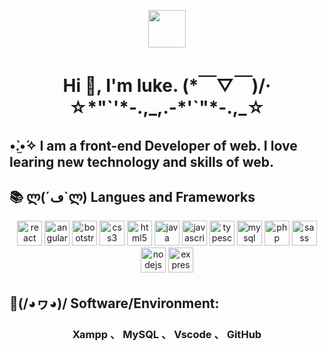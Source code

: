 <p align="center"><img src="https://raw.githubusercontent.com/coderjojo/coderjojo/master/img/github.gif" width="60" height="60" /></p>
<h1 align="center"> Hi 👋, I'm luke.  (*￣▽￣)/‧☆*"`'*-.,_,.-*'`"*-.,_☆</h1>
<h2> •̀.̫•́✧  I am a front-end Developer of web. I love learing new technology and skills of web. </h2>
<h2>📚 ლ(´ڡ`ლ)  Langues and Frameworks</h2> 
<p align="center" margin="50px 0"><img src="https://konpa.github.io/devicon/devicon.git/icons/react/react-original-wordmark.svg" alt="react" width="40" height="40" margin="30px"/> <img src="https://konpa.github.io/devicon/devicon.git/icons/angularjs/angularjs-original.svg" alt="angularjs" width="40" height="40" margin="30px"/> <img src="https://konpa.github.io/devicon/devicon.git/icons/bootstrap/bootstrap-plain.svg" alt="bootstrap" width="40" height="40" margin="30px"/> <img src="https://konpa.github.io/devicon/devicon.git/icons/css3/css3-original-wordmark.svg" alt="css3" width="40" height="40" margin="30px"/> <img src="https://konpa.github.io/devicon/devicon.git/icons/html5/html5-original-wordmark.svg" alt="html5" width="40" height="40" margin="30px"/> <img src="https://konpa.github.io/devicon/devicon.git/icons/java/java-original-wordmark.svg" alt="java" width="40" height="40" margin="30px"/> <img src="https://konpa.github.io/devicon/devicon.git/icons/javascript/javascript-original.svg" alt="javascript" width="40" height="40" margin="30px"/> <img src="https://konpa.github.io/devicon/devicon.git/icons/typescript/typescript-original.svg" alt="typescript" width="40" height="40" margin="30px"/> <img src="https://konpa.github.io/devicon/devicon.git/icons/mysql/mysql-original-wordmark.svg" alt="mysql" width="40" height="40" margin="30px"/> <img src="https://konpa.github.io/devicon/devicon.git/icons/php/php-original.svg" alt="php" width="40" height="40" margin="30px"/> <img src="https://konpa.github.io/devicon/devicon.git/icons/sass/sass-original.svg" alt="sass" width="40" height="40" margin="30px"/> <img src="https://konpa.github.io/devicon/devicon.git/icons/nodejs/nodejs-original-wordmark.svg" alt="nodejs" width="40" height="40" margin="30px"/> <img src="https://konpa.github.io/devicon/devicon.git/icons/express/express-original-wordmark.svg" alt="express" width="40" height="40" margin="30px"/></p>

<h2>🔧(/◕ヮ◕)/  Software/Environment:</h2>
<h3 align="center"> Xampp 、 MySQL 、 Vscode 、 GitHub</h3></h3>
  
